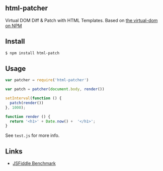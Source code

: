 ## html-patcher

Virtual DOM Diff & Patch with HTML Templates. Based on [the virtual-dom on NPM](http://npmjs.org/virtual-dom)

## Install

```bash
$ npm install html-patch
```

## Usage

```js
var patcher = require('html-patcher')

var patch = patcher(document.body, render())

setInterval(function () {
  patch(render())
}, 1000);

function render () {
  return '<h1>' + Date.now() +  '</h1>';
}
```

See `test.js` for more info.

## Links

- [JSFiddle Benchmark](http://jsfiddle.net/gr4rehhg/)
